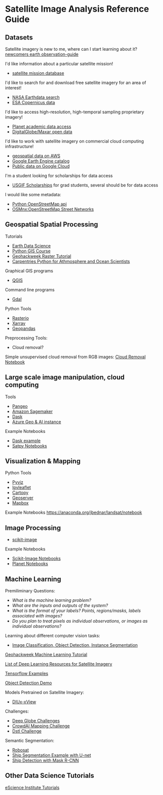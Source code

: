 Satellite Image Analysis Reference Guide
===

Datasets
---
Satellite imagery is new to me, where can I start learning about it?
[newcomers earth observation-guide](https://business.esa.int/newcomers-earth-observation-guide)

I'd like information about a particular satellite mission!
* [satellite mission database](https://directory.eoportal.org/web/eoportal/satellite-missions)

I'd like to search for and download free satellite imagery for an area of interest!
* [NASA Earthdata search](https://search.earthdata.nasa.gov/search)
* [ESA Copernicus data](https://scihub.copernicus.eu/)

I'd like to access high-resolution, high-temporal sampling proprietary imagery!
* [Planet academic data access](https://www.planet.com/markets/education-and-research/)
* [DigitalGlobe/Maxar open data](https://www.digitalglobe.com/ecosystem/open-data)

I'd like to work with satellite imagery on commercial cloud computing infrastructure!
* [geospatial data on AWS](https://registry.opendata.aws/?search=tags:gis,earth%20observation,events,mapping,meteorological,environmental,transportation)
* [Google Earth Engine catalog](https://developers.google.com/earth-engine/datasets/)
* [Public data on Google Cloud](https://cloud.google.com/public-datasets/)

I'm a student looking for scholarships for data access   
* [USGIF Scholarships](https://usgif.org/education/scholarships) for grad students, several should be for data access
    
I would like some metadata:
* [Python OpenStreetMap api](https://pypi.org/project/osmapi/)
* [OSMnx:OpenStreetMap Street Networks](https://geoffboeing.com/2016/11/osmnx-python-street-networks/)

Geospatial Spatial Processing
---

Tutorials
* [Earth Data Science](https://www.earthdatascience.org/)
* [Python GIS Course](https://automating-gis-processes.github.io/2016/)
* [Geohackweek Raster Tutorial](https://geohackweek.github.io/raster/)
* [Carpentries Python for Athmosphere and Ocean Scientists](https://carpentrieslab.github.io/python-aos-lesson/)

Graphical GIS programs
* [QGIS](https://qgis.org)

Command line programs
* [Gdal](https://github.com/OSGeo/gdal)

Python Tools
* [Rasterio](https://github.com/mapbox/rasterio)
* [Xarray](https://github.com/pydata/xarray)
* [Geopandas](https://github.com/geopandas/geopandas)

Preprocessing Tools:
* Cloud removal?

Simple unsupervised cloud removal from RGB images: 
[Cloud Removal Notebook](https://github.com/DDS-Lab/disaster-image-processing/blob/master/notebooks/cloud-removal/CloudRemoval.ipynb)





Large scale image manipulation, cloud computing
---
Tools
* [Pangeo](https://github.com/pangeo-data)
* [Amazon Sagemaker](https://aws.amazon.com/sagemaker/)
* [Dask](https://dask.org/)
* [Azure Geo & AI instance](https://docs.microsoft.com/en-us/azure/machine-learning/data-science-virtual-machine/geo-ai-dsvm-overview)

Example Notebooks
* [Dask example](https://examples.dask.org/applications/satellite-imagery-geotiff.html)
* [Satpy Notebooks](https://satpy.readthedocs.io/en/latest/examples.html)

Visualization & Mapping
---
Python Tools
* [Pyviz](https://github.com/pyviz/pyviz)
* [Ipyleaflet](https://github.com/jupyter-widgets/ipyleaflet)
* [Cartopy](https://github.com/SciTools/cartopy)
* [Geoserver](http://geoserver.org/)
* [Mapbox](https://docs.mapbox.com/help/how-mapbox-works/satellite-imagery/)

Example Notebooks
https://anaconda.org/jbednar/landsat/notebook


Image Processing
---
* [scikit-image](https://scikit-image.org/docs/stable/auto_examples/index.html)


Example Notebooks
* [Scikit-Image Notebooks](https://github.com/scikit-image/skimage-tutorials/tree/master/lectures)
* [Planet Notebooks](https://github.com/planetlabs/notebooks)


Machine Learning
---
Premiliminary Questions:
* *What is the machine learning problem?*
* *What are the inputs and outputs of the system?*
* *What is the format of your labels? Points, regions/masks, labels associated with images?*
* *Do you plan to treat pixels as individual observations, or images as individual observations?*

Learning about different computer vision tasks:

* [Image Classification, Object Detection, Instance Segmentation](https://medium.com/datadriveninvestor/deep-learning-for-image-segmentation-d10d19131113)

[Geohackweek Machine Learning Tutorial](https://geohackweek.github.io/machine-learning/)

[List of Deep Learning Resources for Satellite Imagery](https://github.com/robmarkcole/satellite-image-deep-learning)

[Tensorflow Examples](https://github.com/aymericdamien/TensorFlow-Examples)

[Object Detection Demo](https://github.com/tensorflow/models/blob/master/research/object_detection/object_detection_tutorial.ipynb)

Models Pretrained on Satellite Imagery:

* [DIUx-xView](https://github.com/DIUx-xView/baseline/releases)

Challenges:

* [Deep Globe Challenges](http://deepglobe.org/challenge.html)
* [CrowdAI Mapping Challenge](https://github.com/crowdAI/crowdai-mapping-challenge-mask-rcnn)
* [Dstl Challenge](https://www.kaggle.com/c/dstl-satellite-imagery-feature-detection)

Semantic Segmentation:

* [Robosat](https://github.com/mapbox/robosat)
* [Ship Segmentation Example with U-net](https://www.kaggle.com/uysimty/ship-detection-using-keras-u-net)
* [Ship Detection with Mask R-CNN](https://www.kaggle.com/samlin001/mask-r-cnn-ship-detection-minimum-viable-model-1)

Other Data Science Tutorials
---
[eScience Institute Tutorials](https://github.com/uwescience/eScience_tutorials)

